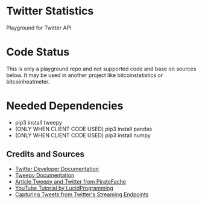 # Twitter Statistics
Playground for Twitter API

# Code Status
This is only a playground repo and not supported code and base on sources below. It may be used in another project like bitcoinstatistics or bitcoinheatmeter.

# Needed Dependencies
* pip3 install tweepy   
* (ONLY WHEN CLIENT CODE USED) pip3 install pandas   
* (ONLY WHEN CLIENT CODE USED) pip3 install numpy

## Credits and Sources
* [Twitter Developer Documentation](https://developer.twitter.com/#)   
* [Tweepy Documentation](http://docs.tweepy.org/en/v3.4.0/index.html)   
* [Article Tweepy and Twitter from PirateFache](https://piratefache.ch/display-real-time-tweets-on-a-map-with-basemap-and-tweepy/)   
* [YouTube Tutorial by LucidProgramming](https://www.youtube.com/watch?v=wlnx-7cm4Gg)   
* [Capturing Tweets from Twitter's Streaming Endpoints](https://iseverythingstilltheworst.com/blog/2016/05/28/capturing_twitter_streams/)


